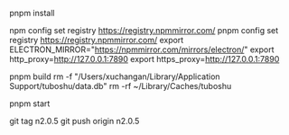 



pnpm install

npm config set registry https://registry.npmmirror.com/
pnpm config set registry https://registry.npmmirror.com/
export ELECTRON_MIRROR="https://npmmirror.com/mirrors/electron/"
export http_proxy=http://127.0.0.1:7890
export https_proxy=http://127.0.0.1:7890

<!-- rm -rf node_modules/.cache
pnpm build -->

pnpm build
rm -f "/Users/xuchangan/Library/Application Support/tuboshu/data.db"
rm -rf ~/Library/Caches/tuboshu

pnpm start


git tag n2.0.5
git push origin n2.0.5


